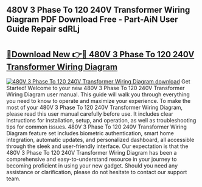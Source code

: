 ## 480V 3 Phase To 120 240V Transformer Wiring Diagram PDF Download Free - Part-AiN User Guide Repair sdRLj

# <h2><a href="http://dflo9o.blite.top/?on=480V+3+Phase+To+120+240V+Transformer+Wiring+Diagram">🔗Download New 👉🔴 480V 3 Phase To 120 240V Transformer Wiring Diagram</a></h2>

[![480V 3 Phase To 120 240V Transformer Wiring Diagram download](https://i.imgur.com/lujVjoI.png)](http://dflo9o.blite.top/?on=480V+3+Phase+To+120+240V+Transformer+Wiring+Diagram)
Get Started! Welcome to your new 480V 3 Phase To 120 240V Transformer Wiring Diagram user manual. This guide will walk you through everything you need to know to operate and maximize your experience. To make the most of your 480V 3 Phase To 120 240V Transformer Wiring Diagram, please read this user manual carefully before use. It includes clear instructions for installation, setup, and operation, as well as troubleshooting tips for common issues. 480V 3 Phase To 120 240V Transformer Wiring Diagram feature set includes biometric authentication, smart home integration, automatic updates, and personalized dashboard, all accessible through the sleek and user-friendly interface. Our expectation is that the 480V 3 Phase To 120 240V Transformer Wiring Diagram has been a comprehensive and easy-to-understand resource in your journey to becoming proficient in using your new gadget. Should you need any assistance or clarification, please do not hesitate to contact our support team.
